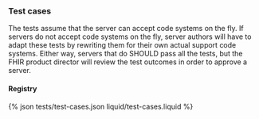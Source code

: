 

### Test cases 


The tests assume that the server can accept code systems on the fly.
If servers do not accept code systems on the fly, server authors will have to 
adapt these tests by rewriting them for their own actual support code systems. 
Either way, servers that do SHOULD pass all the tests, but the FHIR product director 
will review the test outcomes in order to approve a server. 

#### Registry

{% json tests/test-cases.json liquid/test-cases.liquid %}